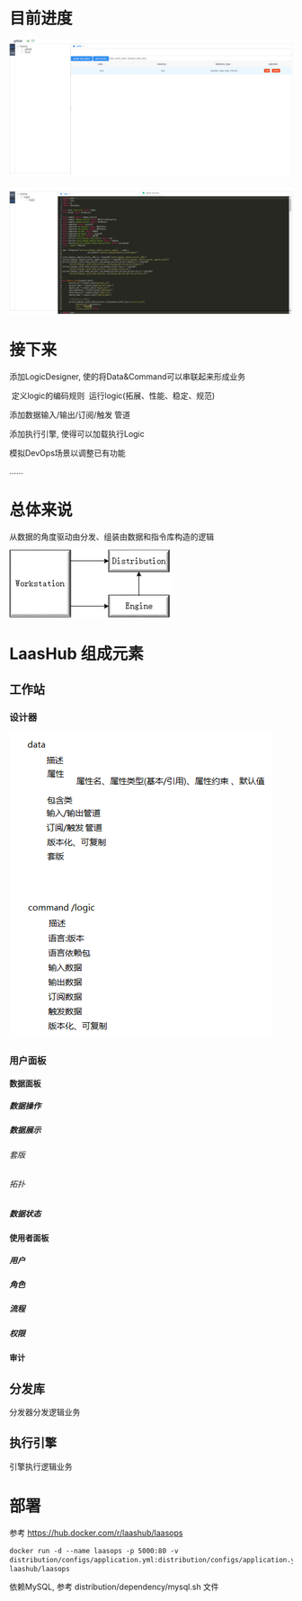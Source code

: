 # 目前进度

![simple_architecture](docs/current_progress/2020-03-24_05-49/1.png)

![simple_architecture](docs/current_progress/2020-03-23_20-04/2.png)

# 接下来

添加LogicDesigner, 使的将Data&Command可以串联起来形成业务

​		定义logic的编码规则
​		运行logic(拓展、性能、稳定、规范)

添加数据输入/输出/订阅/触发 管道



添加执行引擎, 使得可以加载执行Logic



模拟DevOps场景以调整已有功能

......

# 总体来说

从数据的角度驱动由分发、组装由数据和指令库构造的逻辑

![simple_architecture](docs/images/simple_architecture.png)

# LaasHub 组成元素

## 工作站	

### 设计器

![simple_architecture](docs/images/Designer-basic-think.png)

### 用户面板

#### 数据面板

##### 数据操作

##### 数据展示

###### 套版

###### 拓扑

##### 数据状态

#### 使用者面板

##### 用户

##### 角色

##### 流程

##### 权限

#### 审计

## 分发库

分发器分发逻辑业务

## 执行引擎

引擎执行逻辑业务

# 部署

参考 https://hub.docker.com/r/laashub/laasops

```
docker run -d --name laasops -p 5000:80 -v distribution/configs/application.yml:distribution/configs/application.yml  laashub/laasops
```

依赖MySQL, 参考 distribution/dependency/mysql.sh 文件